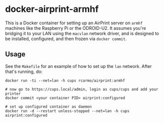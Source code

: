 # docker-airprint-armhf

This is a Docker container for setting up an AirPrint server on `armhf` machines like the Raspberry Pi or the ODROID-U2. It assumes you're bridging it to your LAN using the `macvlan` network driver, and is designed to be installed, configured, and then frozen via `docker commit`.

## Usage

See the `Makefile` for an example of how to set up the `lan` network. After that's running, do:

	docker run -ti --net=lan -h cups rcarmo/airprint:armhf
	
	# now go to https://cups.local/admin, login as cups/cups and add your printer
	docker commit <your container PID> airprint:configured
	
	# set up configured container as daemon
	docker run -d --restart unless-stopped --net=lan -h cups airprint:configured
